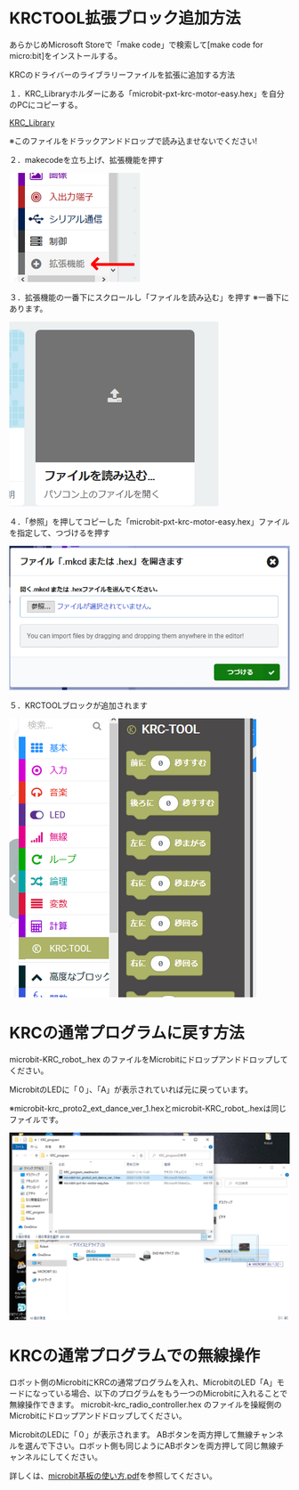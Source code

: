 # KRCTOOL拡張ブロック追加方法

あらかじめMicrosoft Storeで「make code」で検索して[make code for micro:bit]をインストールする。

KRCのドライバーのライブラリーファイルを拡張に追加する方法


１．KRC_Libraryホルダーにある「microbit-pxt-krc-motor-easy.hex」を自分のPCにコピーする。

[KRC_Library](./KRC_Library)

※このファイルをドラックアンドドロップで読み込ませないでください!


２．makecodeを立ち上げ、拡張機能を押す

![img](./fig/KRC_setup01.png)


３．拡張機能の一番下にスクロールし「ファイルを読み込む」を押す
※一番下にあります。

![img](./fig/KRC_setup02.png)

４．「参照」を押してコピーした「microbit-pxt-krc-motor-easy.hex」ファイルを指定して、つづけるを押す

![img](./fig/KRC_setup03.png)


５．KRCTOOLブロックが追加されます

![img](./fig/KRC_setup04.png)


# KRCの通常プログラムに戻す方法

microbit-KRC_robot_.hex
のファイルをMicrobitにドロップアンドドロップしてください。

MicrobitのLEDに「０」、「A」が表示されていれば元に戻っています。

※microbit-krc_proto2_ext_dance_ver_1.hexとmicrobit-KRC_robot_.hexは同じファイルです。

![microbit-Robot_reset](./fig/reset.png)

# KRCの通常プログラムでの無線操作

ロボット側のMicrobitにKRCの通常プログラムを入れ、MicrobitのLED「A」モードになっている場合、以下のプログラムをもう一つのMicrobitに入れることで無線操作できます。
microbit-krc_radio_controller.hex
のファイルを操縦側のMicrobitにドロップアンドドロップしてください。

MicrobitのLEDに「０」が表示されます。
ABボタンを両方押して無線チャンネルを選んで下さい。ロボット側も同じようにABボタンを両方押して同じ無線チャンネルにしてください。

詳しくは、[microbit基板の使い方.pdf](./KRC_library/microbit基板の使い方.pdf)を参照してください。



